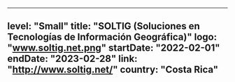 
---
level: "Small"
title: "SOLTIG (Soluciones en Tecnologías de Información Geográfica)"
logo: "www.soltig.net.png"
startDate: "2022-02-01"
endDate: "2023-02-28"
link: "http://www.soltig.net/"
country: "Costa Rica"
---
